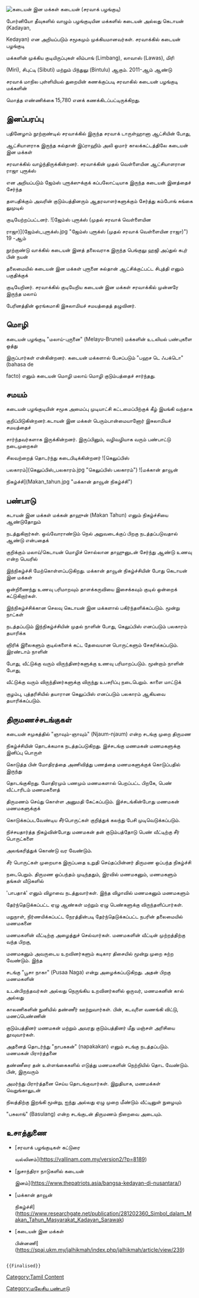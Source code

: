 ![கடையன் இன மக்கள்](Kedayan.jpg "கடையன் இன மக்கள்") கடையன் (சரவாக் பழங்குடி)
போர்னியோ தீவுகளில் வாழும் பழங்குடியின மக்களில் கடையன் அல்லது கெடாயன் (Kadayan,
Kedayan) என அறியப்படும் சமூகமும் முக்கியமானவர்கள். சரவாக்கில் கடையன் பழங்குடி
மக்களின் முக்கிய குடியிருப்புகள் லிம்பாங் (Limbang), லாவாஸ் (Lawas), மிரி
(Miri), சிபுட்டி (Sibuti) மற்றும் பிந்துலு (Bintulu) ஆகும். 2011-ஆம் ஆண்டு
சரவாக் மாநில புள்ளியியல் துறையின் கணக்குப்படி சரவாகில் கடையன் பழங்குடி மக்களின்
மொத்த எண்ணிக்கை 15,780 எனக் கணக்கிடப்பட்டிருக்கிறது.

## இனப்பரப்பு

பதினேழாம் நூற்றாண்டில் சரவாக்கில் இருந்த சரவாக் டாருள்ஹானா ஆட்சியின் போது,
ஆட்சியாளராக இருந்த சுல்தான் இப்ராஹிம் அலி ஒமார் காலக்கட்டத்திலே கடையன் இன மக்கள்
சரவாக்கில் வாழ்ந்திருக்கின்றனர். சரவாக்கின் முதல் வெள்ளையின ஆட்சியாளரான ராஜா புரூக்ஸ்
என அறியப்படும் ஜேம்ஸ் புரூக்ஸுக்குக் கப்பலோட்டியாக இருந்த கடையன் இனத்தைச் சேர்ந்த
தளபதிக்கும் அவரின் குடும்பத்தினரும் ஆதரவாளர்களுக்கும் சேர்த்து கம்போங் சுங்கை லுமுடில்
குடியேற்றப்பட்டனர். ![ஜேம்ஸ் புரூக்ஸ் (முதல் சரவாக் வெள்ளையின
ராஜா)](ஜேம்ஸ்_புரூக்ஸ்.jpg "ஜேம்ஸ் புரூக்ஸ் (முதல் சரவாக் வெள்ளையின ராஜா)") 19 -ஆம்
நூற்றாண்டு வாக்கில் கடையன் இனத் தலைவராக இருந்த பெங்குலு ஹஜி அப்துல் கபுர் பின் நயன்
தலைமையில் கடையன் இன மக்கள் புரூனை சுல்தான் ஆட்சிக்குட்பட்ட சிபுத்தி எனும் பகுதிக்குக்
குடியேறினர். சரவாக்கில் குடியேறிய கடையன் இன மக்கள் சரவாக்கில் முன்னரே இருந்த மலாய்
பேரினத்தின் ஓரங்கமாகி இசுலாமியச் சமயத்தைத் தழுவினர்.

## மொழி

கடையன் பழங்குடி "மலாய்-புருனை" (Melayu-Brunei) மக்களின் உடலியல் பண்புகளை ஒத்து
இருப்பார்கள் என்கின்றனர். கடையன் மக்களால் பேசப்படும் "பஹச டெ ஃபக்டொ" (bahasa de
facto) எனும் கடையன் மொழி மலாய் மொழி குடும்பத்தைச் சார்ந்தது.

## சமயம்

கடையன் பழங்குடியின் சமூக அமைப்பு முடியாட்சி கட்டமைப்பிற்குக் கீழ் இயங்கி வந்தாக
குறிப்பிடுகின்றனர்.கடாயன் இன மக்கள் பெரும்பான்மையானோர் இசுலாமியச் சமயத்தைச்
சார்ந்தவர்களாக இருக்கின்றனர். இருப்பினும், வழிவழியாக வரும் பண்பாட்டு நடைமுறைகள்
சிலவற்றைத் தொடர்ந்து கடைபிடிக்கின்றனர் ![கெலுப்பிஸ்
பலகாரம்](கெலுப்பிஸ்_பலகாரம்.jpg "கெலுப்பிஸ் பலகாரம்") ![மக்கான் தாவூன்
நிகழ்ச்சி](Makan_tahun.jpg "மக்கான் தாவூன் நிகழ்ச்சி")

## பண்பாடு

கடாயன் இன மக்கள் மக்கன் தாஹுன் (Makan Tahun) எனும் நிகழ்ச்சியை ஆண்டுதோறும்
நடத்துகிறார்கள். ஒவ்வோராண்டும் நெல் அறுவடைக்குப் பிறகு நடத்தப்படுவதால் ஆண்டு என்பதைக்
குறிக்கும் மலாய்/கெடாயன் மொழிச் சொல்லான தாஹுனுடன் சேர்ந்து ஆண்டு உணவு என்ற பெயரில்
இந்நிகழ்ச்சி மேற்கொள்ளப்படுகிறது. மக்கான் தாவூன் நிகழ்ச்சியின் போது கெடாயன் இன மக்கள்
ஒன்றிணைந்து உணவு பரிமாறவும் தாளக்கருவியை இசைக்கவும் குடில் ஒன்றைக் கட்டுகிறார்கள்.
இந்நிகழ்ச்சிக்கான செலவு கெடாயன் இன மக்களால் பகிர்ந்தளிக்கப்படும். மூன்று நாட்கள்
நடத்தப்படும் இந்நிகழ்ச்சியின் முதல் நாளின் போது, கெலுப்பிஸ் எனப்படும் பலகாரம் தயாரிக்க
ஞிரிக் இலைகளும் குடில்களைக் கட்ட தேவையான பொருட்களும் சேகரிக்கப்படும். இரண்டாம் நாளின்
போது, வீட்டுக்கு வரும் விருந்தினர்களுக்கு உணவு பரிமாறப்படும். மூன்றாம் நாளின் போது,
வீட்டுக்கு வரும் விருந்தினர்களுக்கு விருந்து உபசரிப்பு நடைபெறும். காளை மாட்டுக்
குழம்பு, புத்தரிசியில் தயாரான கெலுப்பிஸ் எனப்படும் பலகாரம் ஆகியவை தயாரிக்கப்படும்.

## திருமணச்சடங்குகள்

கடையன் சமுகத்தில் "ஞாவும்-ஞாவும்" (Njaum-njaum) என்ற சடங்கு முறை திருமண
நிகழ்ச்சியின் தொடக்கமாக நடத்தப்படுகிறது. இச்சடங்கு மணமகன் மணமகளுக்கு இனிப்பு பொருள்
கொடுத்த பின் மோதிரத்தை அணிவித்து பணத்தை மணமகளுக்குக் கொடுப்பதில் இருந்து
தொடங்குகிறது. மோதிரமும் பணமும் மணமகளால் பெறப்பட்ட பிறகே, பெண் வீட்டாரிடம் மணமகளைத்
திருமணம் செய்து கொள்ள அனுமதி கேட்கப்படும். இச்சடங்கின்போது மணமகன் மணமகளுக்குக்
கொடுக்கப்படவேண்டிய சீர்பொருட்கள் குறித்துக் கலந்து பேசி முடிவெடுக்கப்படும்.
நிச்சயதார்த்த நிகழ்வின்போது மணமகன் தன் குடும்பத்தோடு பெண் வீட்டிற்கு சீர் பொருட்களை
அலங்கரித்துக் கொண்டு வர வேண்டும்.

சீர் பொருட்கள் முறையாக இருப்பதை உறுதி செய்தப்பின்னர் திருமண ஒப்பந்த நிகழ்ச்சி
நடைபெறும். திருமண ஒப்பந்தம் முடிந்ததும், இரவில் மணமகனும், மணமகளும் தங்கள் வீடுகளில்
'பாபதாக்' எனும் விழாவை நடத்துவார்கள். இந்த விழாவில் மணமகனும் மணமகளும்
தேர்ந்தெடுக்கப்பட்ட ஏழு ஆண்கள் மற்றும் ஏழு பெண்களுக்கு விருந்தளிப்பார்கள்.

மறுநாள், நிர்ணயிக்கப்பட்ட நேரத்தின்படி தேர்ந்தெடுக்கப்பட்ட நபரின் தலைமையில் மணமகனை
மணமகளின் வீட்டிற்கு அழைத்துச் செல்வார்கள். மணமகளின் வீட்டின் முற்றத்திற்கு வந்த பிறகு,
மணமகனும் அவருடைய உறவினர்களும் கடிகார திசையில் மூன்று முறை சுற்ற வேண்டும். இந்த
சடங்கு "பூசா நாகா" (Pusaa Naga) என்று அழைக்கப்படுகிறது. அதன் பிறகு மணமகளின்
உடன்பிறந்தவர்கள் அல்லது நெருங்கிய உறவினர்களில் ஒருவர், மணமகனின் கால் அல்லது
காலணிகளின் நுனியில் தண்ணீர் ஊற்றுவார்கள். பின், கடவுளை வணங்கி விட்டு, மணப்பெண்ணின்
குடும்பத்தினர் மணமகன் மற்றும் அவரது குடும்பத்தினர் மீது மஞ்சள் அரிசியை தூவுவார்கள்.
அதனைத் தொடர்ந்து "நாபககன்" (napakakan) எனும் சடங்கு நடத்தப்படும். மணமகன் பிரார்த்தனை
தண்ணீரை தன் உள்ளங்கைகளில் எடுத்து மணமகளின் நெற்றியில் தொட வேண்டும். பின், இருவரும்
அமர்ந்து பிரார்த்தனை செய்ய தொடங்குவார்கள். இறுதியாக, மணமக்கள் வெறுங்காலுடன்
நிலத்திற்கு இறங்கி மூன்று, ஐந்து அல்லது ஏழு முறை மீண்டும் வீட்டினுள் நுழையும்
"பசுலாங்" (Basulang) என்ற சடங்குடன் திருமணம் நிறைவை அடையும்.

## உசாத்துணை

-   [சரவாக் பழங்குடிகள் கட்டுரை
    வல்லினம்](https://vallinam.com.my/version2/?p=8189)
-   [நுசாந்திரா நாடுகளில் கடையன்
    இனம்](https://www.thepatriots.asia/bangsa-kedayan-di-nusantara/)
-   [மக்கான் தாவூன்
    நிகழ்ச்சி](https://www.researchgate.net/publication/281202360_Simbol_dalam_Makan_Tahun_Masyarakat_Kadayan_Sarawak)
-   [கடையன் இன மக்கள்
    பின்னணி](https://spaj.ukm.my/jalhikmah/index.php/jalhikmah/article/view/239)

```{=mediawiki}
{{Finalised}}
```
[Category:Tamil Content](Category:Tamil_Content "wikilink")
[Category:மலேசிய பண்பாடு](Category:மலேசிய_பண்பாடு "wikilink")
